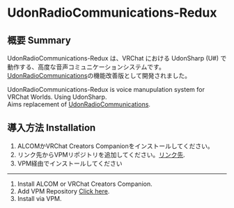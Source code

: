 # UdonRadioCommunications-Redux

## 概要 Summary

UdonRadioCommunications-Redux は、VRChat における UdonSharp (U#) で動作する、高度な音声コミュニケーションシステムです。  
[UdonRadioCommunications](https://github.com/esnya/UdonRadioCommunications)の機能改善版として開発されました。

UdonRadioCommunications-Redux is voice manupulation system for VRChat Worlds. Using UdonSharp.  
Aims replacement of [UdonRadioCommunications](https://github.com/esnya/UdonRadioCommunications).

## 導入方法 Installation

1. ALCOMかVRChat Creators Companionをインストールしてください。
2. リンク先からVPMリポジトリを追加してください。[リンク先](https://vpm.virtualaviation.jp/redirect).
3. VPM経由でインストールしてください
---
1. Install ALCOM or VRChat Creators Companion.
2. Add VPM Repository [Click here](https://vpm.virtualaviation.jp/redirect).
3. Install via VPM.


